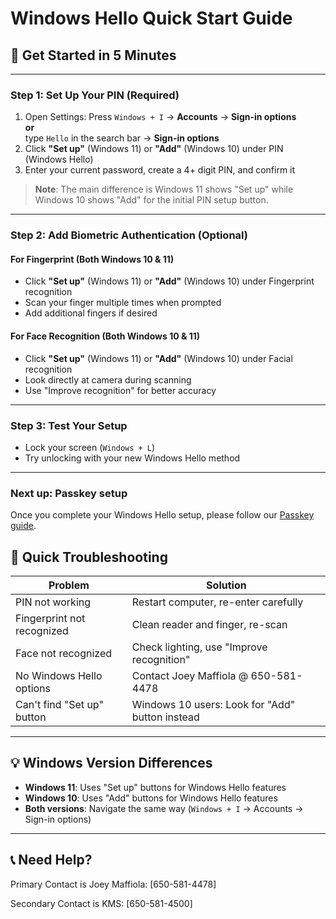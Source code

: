 # Windows Hello Quick Start Guide

## 🚀 Get Started in 5 Minutes

---

### Step 1: Set Up Your PIN (Required)

1. Open Settings: Press `Windows + I` → **Accounts** → **Sign-in options**\
**or**\
type `Hello` in the search bar → **Sign-in options**
2. Click **"Set up"** (Windows 11) or **"Add"** (Windows 10) under PIN (Windows Hello)
3. Enter your current password, create a 4+ digit PIN, and confirm it

> **Note**: The main difference is Windows 11 shows "Set up" while Windows 10 shows "Add" for the initial PIN setup button.

---

### Step 2: Add Biometric Authentication (Optional)

#### For Fingerprint (Both Windows 10 & 11)

- Click **"Set up"** (Windows 11) or **"Add"** (Windows 10) under Fingerprint recognition
- Scan your finger multiple times when prompted
- Add additional fingers if desired

#### For Face Recognition (Both Windows 10 & 11)

- Click **"Set up"** (Windows 11) or **"Add"** (Windows 10) under Facial recognition
- Look directly at camera during scanning
- Use "Improve recognition" for better accuracy

---

### Step 3: Test Your Setup

- Lock your screen (`Windows + L`)
- Try unlocking with your new Windows Hello method

---

### Next up: Passkey setup

Once you complete your Windows Hello setup, please follow our [Passkey guide](https://drive.google.com/file/d/1lG6nqo1ZVP2rrIt8hJGnLyQbK8R7yt7S/view?usp=sharing).

<div class="page"/>

## 🔧 Quick Troubleshooting

| Problem | Solution |
|---------|----------|
| PIN not working | Restart computer, re-enter carefully |
| Fingerprint not recognized | Clean reader and finger, re-scan |
| Face not recognized | Check lighting, use "Improve recognition" |
| No Windows Hello options | Contact Joey Maffiola @ 650-581-4478 |
| Can't find "Set up" button | Windows 10 users: Look for "Add" button instead |

---

## 💡 Windows Version Differences

- **Windows 11**: Uses "Set up" buttons for Windows Hello features
- **Windows 10**: Uses "Add" buttons for Windows Hello features
- **Both versions**: Navigate the same way (`Windows + I` → Accounts → Sign-in options)

---

## 📞 Need Help?

Primary Contact is Joey Maffiola: [650-581-4478]

Secondary Contact is KMS: [650-581-4500]
